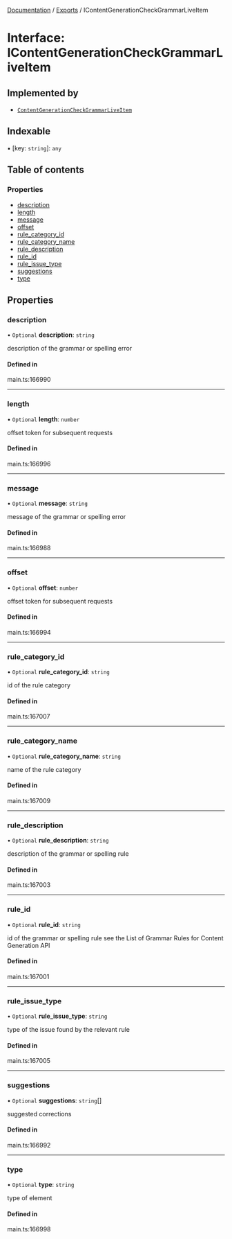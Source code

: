 [Documentation](../README.md) / [Exports](../modules.md) / IContentGenerationCheckGrammarLiveItem

# Interface: IContentGenerationCheckGrammarLiveItem

## Implemented by

- [`ContentGenerationCheckGrammarLiveItem`](../classes/ContentGenerationCheckGrammarLiveItem.md)

## Indexable

▪ [key: `string`]: `any`

## Table of contents

### Properties

- [description](IContentGenerationCheckGrammarLiveItem.md#description)
- [length](IContentGenerationCheckGrammarLiveItem.md#length)
- [message](IContentGenerationCheckGrammarLiveItem.md#message)
- [offset](IContentGenerationCheckGrammarLiveItem.md#offset)
- [rule\_category\_id](IContentGenerationCheckGrammarLiveItem.md#rule_category_id)
- [rule\_category\_name](IContentGenerationCheckGrammarLiveItem.md#rule_category_name)
- [rule\_description](IContentGenerationCheckGrammarLiveItem.md#rule_description)
- [rule\_id](IContentGenerationCheckGrammarLiveItem.md#rule_id)
- [rule\_issue\_type](IContentGenerationCheckGrammarLiveItem.md#rule_issue_type)
- [suggestions](IContentGenerationCheckGrammarLiveItem.md#suggestions)
- [type](IContentGenerationCheckGrammarLiveItem.md#type)

## Properties

### description

• `Optional` **description**: `string`

description of the grammar or spelling error

#### Defined in

main.ts:166990

___

### length

• `Optional` **length**: `number`

offset token for subsequent requests

#### Defined in

main.ts:166996

___

### message

• `Optional` **message**: `string`

message of the grammar or spelling error

#### Defined in

main.ts:166988

___

### offset

• `Optional` **offset**: `number`

offset token for subsequent requests

#### Defined in

main.ts:166994

___

### rule\_category\_id

• `Optional` **rule\_category\_id**: `string`

id of the rule category

#### Defined in

main.ts:167007

___

### rule\_category\_name

• `Optional` **rule\_category\_name**: `string`

name of the rule category

#### Defined in

main.ts:167009

___

### rule\_description

• `Optional` **rule\_description**: `string`

description of the grammar or spelling rule

#### Defined in

main.ts:167003

___

### rule\_id

• `Optional` **rule\_id**: `string`

id of the grammar or spelling rule
see the List of Grammar Rules for Content Generation API

#### Defined in

main.ts:167001

___

### rule\_issue\_type

• `Optional` **rule\_issue\_type**: `string`

type of the issue found by the relevant rule

#### Defined in

main.ts:167005

___

### suggestions

• `Optional` **suggestions**: `string`[]

suggested corrections

#### Defined in

main.ts:166992

___

### type

• `Optional` **type**: `string`

type of element

#### Defined in

main.ts:166998

